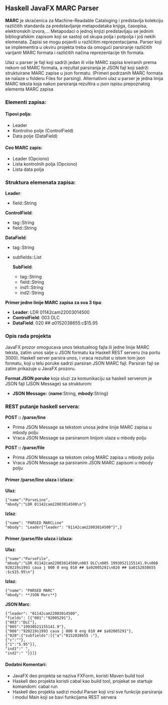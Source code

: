 ## Haskell JavaFX MARC Parser

**MARC** je skraćenica za Machine-Readable Cataloging i predstavlja kolekciju različitih standarda za predstavljanje metapodataka knjiga, časopisa, elektronskih izvora,... Metapodaci o jednoj knjizi predstavljaju se jednim bibliografskim zapisom koji se sastoji od skupa polja i potpolja i još nekih elemenata. Zapisi se mogu pojaviti u različitim reprezentacijama. Parser koji se implementira u okviru projekta treba da omogući parsiranje različitih varijanti MARC formata i različitih načina reprezentacije tih formata.

Ulaz u parser je fajl koji sadrži jedan ili više MARC zapisa kreiranih prema nekom od MARC formata, a rezultat parsiranja je JSON fajl koji sadrži struktuirane MARC zapise u json formatu.
(Primeri podrzanih MARC formata se nalaze u folderu Files for parsing).
Alternativni ulaz u parser je jedna linija MARC teksta koja nakon parsiranja rezultira u json ispisu prepoznatog elementa MARC zapisa


### Elementi zapisa:

#### Tipovi polja:
- Leader
- Kontrolno polje (ControlField)
- Data polje (DataField)

#### Ceo MARC zapis:
- Leader (Opciono)
- Lista kontrolnih polja (Opciono)
- Lista data polja

### Struktura elemenata zapisa:
**Leader**:
- field::String

**ControlField**:
- tag::String
- field::String

**DataField**:
- tag::String
- subfields::List<SubField>

    **SubField**:
    - tag::String
    - field::String
    - ind1::String
    - ind2::String


**Primer jedne linije MARC zapisa za sva 3 tipa**:
- **Leader**: LDR 01142cam22003014500
- **ControlField**: 003 DLC
- **DataField**: 020 ## $a0152038655 :$c$15.95

### Opis rada projekta
JavaFX prozor omogucava unos tekstualnog fajla ili jedne linije MARC teksta, zatim
unos salje u JSON formatu ka Haskell REST serveru (na portu 3000). Haskell server parsira unos, i vraca rezultat u istom tom json formatu, koji u telu poruke sadrzi parsiran JSON MARC fajl. Parsiran fajl se zatim prikazuje u JavaFX prozoru.


**Format JSON poruke** koja sluzi za komunikaciju sa haskell serverom je JSON fajl (JSON Message) sa strukturom:
- **JSON Message:** {**name**:String, **mbody**:String}

### REST putanje haskell servera:

**POST  ::  /parse/line** 

- Prima JSON Message sa tekstom unosa jedne linije MARC zapisa u mbody polju
- Vraca JSON Message sa parsiranom linijom ulaza u mbody polju

**POST  ::  /parse/file** 

- Prima JSON Message sa tekstom celog MARC zapisa u mbody polju
- Vraca JSON Message sa parsiranim JSON MARC zapisom u mbody polju


#### Primer /parse/line ulaza i izlaza:
**Ulaz**: 

    {"name":"ParseLine",
    "mbody":"LDR 01142cam22003014500\n"}

**Izlaz**:  

    {"name": "PARSED MARCLine"
    "mbody": "Leader{"leader": "01142cam22003014500"}",}

#### Primer /parse/file ulaza i izlaza:
**Ulaz**: 

    {"name":"ParseFile",
    "mbody":"LDR 01142cam22003014500\n003 DLC\n005 19930521155141.9\n008 920219s1993 caua j 000 0 eng 010 ## $a92005291\n020 ## $a0152038655 :$c$15.95\n"}

**Izlaz**:  

    {"name": "PARSED MARC"
    "mbody": **JSON Marc**}

**JSON Marc**:

    {"leader": "01142cam22003014500",
    "fields": [{"001":"92005291"},
    {"003":"DLC"},
    {"005":"19930521155141.9"},
    {"008":"920219s1993 caua j 000 0 eng 010 ## $a92005291"},
    {"020":{"subfields":[{"a":"0152038655 :"},
    {"c":""},
    {"1":"5.95"}],
    "ind1":" ",
    "ind2":" "}}]}


#### Dodatni Komentari:
- JavaFX deo projekta se naziva FXForm, koristi Maven build tool
- Haskell deo projekta koristi cabal kao build tool, projekat se startuje komandom: cabal run
- Haskell deo projekta sadrzi modul Parser koji vrsi sve funkcije parsiranja i modul Main koji se bavi funkcijama REST servera